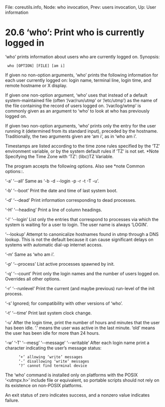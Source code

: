 File: coreutils.info,  Node: who invocation,  Prev: users invocation,  Up: User information

20.6 ‘who’: Print who is currently logged in
============================================

‘who’ prints information about users who are currently logged on.
Synopsis:

     who [OPTION] [FILE] [am i]

   If given no non-option arguments, ‘who’ prints the following
information for each user currently logged on: login name, terminal
line, login time, and remote hostname or X display.

   If given one non-option argument, ‘who’ uses that instead of a
default system-maintained file (often ‘/var/run/utmp’ or ‘/etc/utmp’) as
the name of the file containing the record of users logged on.
‘/var/log/wtmp’ is commonly given as an argument to ‘who’ to look at who
has previously logged on.

   If given two non-option arguments, ‘who’ prints only the entry for
the user running it (determined from its standard input), preceded by
the hostname.  Traditionally, the two arguments given are ‘am i’, as in
‘who am i’.

   Timestamps are listed according to the time zone rules specified by
the ‘TZ’ environment variable, or by the system default rules if ‘TZ’ is
not set.  *Note Specifying the Time Zone with ‘TZ’: (libc)TZ Variable.

   The program accepts the following options.  Also see *note Common
options::.

‘-a’
‘--all’
     Same as ‘-b -d --login -p -r -t -T -u’.

‘-b’
‘--boot’
     Print the date and time of last system boot.

‘-d’
‘--dead’
     Print information corresponding to dead processes.

‘-H’
‘--heading’
     Print a line of column headings.

‘-l’
‘--login’
     List only the entries that correspond to processes via which the
     system is waiting for a user to login.  The user name is always
     ‘LOGIN’.

‘--lookup’
     Attempt to canonicalize hostnames found in utmp through a DNS
     lookup.  This is not the default because it can cause significant
     delays on systems with automatic dial-up internet access.

‘-m’
     Same as ‘who am i’.

‘-p’
‘--process’
     List active processes spawned by init.

‘-q’
‘--count’
     Print only the login names and the number of users logged on.
     Overrides all other options.

‘-r’
‘--runlevel’
     Print the current (and maybe previous) run-level of the init
     process.

‘-s’
     Ignored; for compatibility with other versions of ‘who’.

‘-t’
‘--time’
     Print last system clock change.

‘-u’
     After the login time, print the number of hours and minutes that
     the user has been idle.  ‘.’ means the user was active in the last
     minute.  ‘old’ means the user has been idle for more than 24 hours.

‘-w’
‘-T’
‘--mesg’
‘--message’
‘--writable’
     After each login name print a character indicating the user’s
     message status:

          ‘+’ allowing ‘write’ messages
          ‘-’ disallowing ‘write’ messages
          ‘?’ cannot find terminal device

   The ‘who’ command is installed only on platforms with the POSIX
‘<utmpx.h>’ include file or equivalent, so portable scripts should not
rely on its existence on non-POSIX platforms.

   An exit status of zero indicates success, and a nonzero value
indicates failure.

